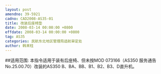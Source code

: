 ```yaml
---
layout: post
amendno: 39-5921
cadno: CAD2008-AS35-01
title: 改装后座椅垫
date: 2008-03-14 00:00:00 +0800
effdate: 2008-03-14 00:00:00 +0800
tag: AS35
categories: 民航东北地区管理局适航审定处
author: 韩来柱
---
```


##适用范围:
本指令适用于装有后座椅、但未按MOD 073166（AS350 服务通告No.25.00.70）改装的AS350 B、BA、BB、B1、B2、B3、D直升机。

